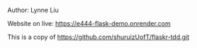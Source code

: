 Author: Lynne Liu

Website on live: https://e444-flask-demo.onrender.com

This is a copy of https://github.com/shuruizUofT/flaskr-tdd.git
